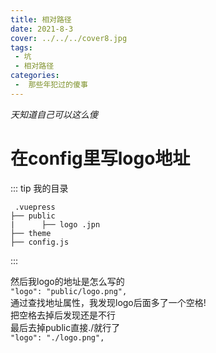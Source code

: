 ```yaml
---
title: 相对路径
date: 2021-8-3
cover: ../../../cover8.jpg
tags:
 - 坑
 - 相对路径
categories:
 -  那些年犯过的傻事
---
```

*天知道自己可以这么傻*
<!-- more -->
# 在config里写logo地址

::: tip
我的目录
```
 .vuepress
├── public
|      ├── logo .jpn
├── theme
├── config.js

```
:::

然后我logo的地址是怎么写的  
`"logo": "public/logo.png",`  
通过查找地址属性，我发现logo后面多了一个空格!  
把空格去掉后发现还是不行  
最后去掉public直接./就行了  
`"logo": "./logo.png",` 